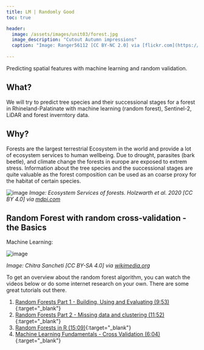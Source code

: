```yaml
---
title: LM | Randomly Good
toc: true

header:
  image: /assets/images/unit03/forest.jpg
  image_description: "Cutout Autumn impressions"
  caption: "Image: Ranger56112 [CC BY-NC 2.0] via [flickr.com](https://www.flickr.com/photos/ranger56112/21714329483/)"
 
---
```


Predicting spatial features with machine learning and random validation. 



## What?

We will try to predict tree species and their successional stages for a forest in Rhineland-Palatinate with machine learning (random forest), Sentinel-2, LiDAR and forest inverntory data. 



## Why?

Forests are the largest terrestrial Ecosystem in the world and provide a lot of ecosystem services to human wellbeing. Due to drought, parasites (bark beetle), and climate change the forests in europe are exposed to extrem stress. 
Information about the tree species and the successional stages are quite valuable as the forest composition can be used as an coarse proxy for the habitat of certain species.


![image](../assets/images/unit01/Ecosystem_services_Holzwarth_et_al_2020.jpg)
*Image: Ecosystem Services of forests. Holzwarth et al. 2020 [CC BY 4.0] via [mdpi.com](https://www.mdpi.com/2072-4292/12/21/3570)*




## Random Forest with random cross-validation - the Basics

Machine Learning:

![image](../assets/images/unit03/machine_learning.jpg)

*Image: Chitra Sancheti [CC BY-SA 4.0] via [wikimedia.org](https://commons.wikimedia.org/wiki/File:Artificial_Intelligence_in_E-Commerce.jpg)*


To get an overview about the random forest algorithm, you can watch the videos below or do some internet research on your own. There are some great tutorials out there.

1. [Random Forests Part 1 - Building, Using and Evaluating (9:53)](https://www.youtube.com/watch?v=J4Wdy0Wc_xQ){:target="_blank"}  
2. [Random Forests Part 2 - Missing data and clustering (11:52)](https://www.youtube.com/watch?v=sQ870aTKqiM){:target="_blank"}  
3. [Random Forests in R (15:09)](https://www.youtube.com/watch?v=6EXPYzbfLCE){:target="_blank"}  
4. [Machine Learning Fundamentals - Cross Validation (6:04)](https://www.youtube.com/watch?v=fSytzGwwBVw){:target="_blank"}  




